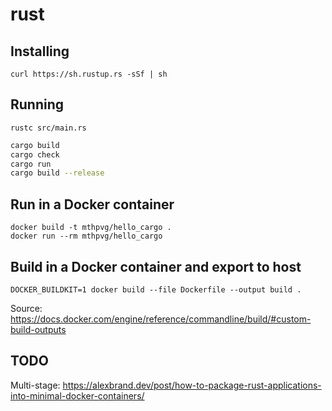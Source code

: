 # rust


## Installing
`curl https://sh.rustup.rs -sSf | sh`


## Running
`rustc src/main.rs`

```zsh
cargo build
cargo check
cargo run
cargo build --release
```

## Run in a Docker container
```
docker build -t mthpvg/hello_cargo .
docker run --rm mthpvg/hello_cargo
```

## Build in a Docker container and export to host
```
DOCKER_BUILDKIT=1 docker build --file Dockerfile --output build .
```
Source: https://docs.docker.com/engine/reference/commandline/build/#custom-build-outputs


## TODO
Multi-stage: https://alexbrand.dev/post/how-to-package-rust-applications-into-minimal-docker-containers/
